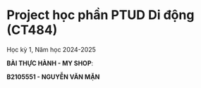 # Project học phần PTUD Di động (CT484)

Học kỳ 1, Năm học 2024-2025

**BÀI THỰC HÀNH - MY SHOP**:

**B2105551 - NGUYỄN VĂN MẶN**
